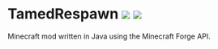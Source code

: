 
# TamedRespawn [![](http://cf.way2muchnoise.eu/324307.svg)](https://minecraft.curseforge.com/projects/tamedrespawn) [![](http://cf.way2muchnoise.eu/versions/324307.svg)](https://minecraft.curseforge.com/projects/tamedrespawn)

Minecraft mod written in Java using the Minecraft Forge API.

